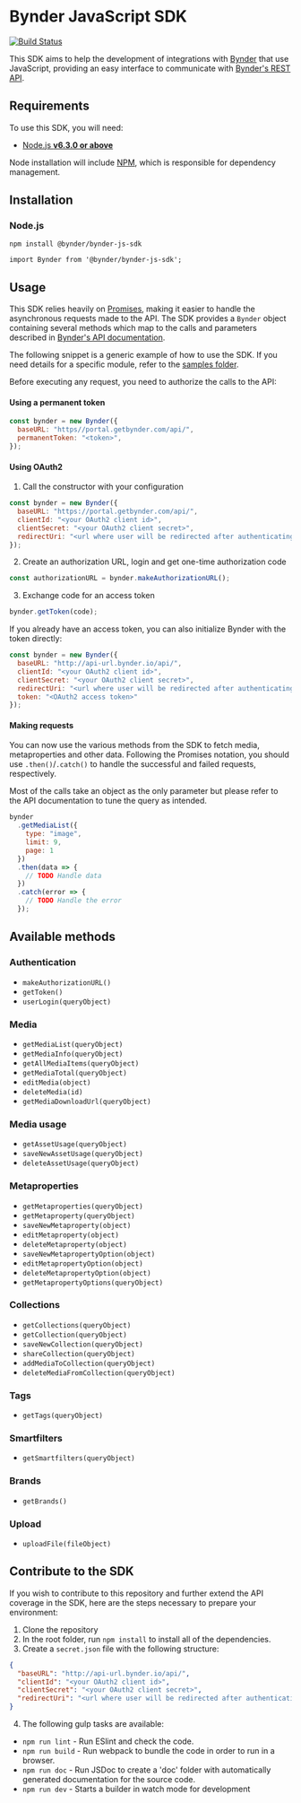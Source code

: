 # Bynder JavaScript SDK

[![Build Status](https://travis-ci.org/Bynder/bynder-js-sdk.svg?branch=master)](https://travis-ci.org/Bynder/bynder-js-sdk)

This SDK aims to help the development of integrations with
[Bynder](https://www.bynder.com/en/) that use JavaScript, providing an easy
interface to communicate with
[Bynder's REST API](https://developer-docs.bynder.com/API/).

## Requirements

To use this SDK, you will need:

- [Node.js **v6.3.0 or above**](https://nodejs.org/)

Node installation will include [NPM](https://www.npmjs.com/), which is
responsible for dependency management.

## Installation

### Node.js

`npm install @bynder/bynder-js-sdk`

`import Bynder from '@bynder/bynder-js-sdk';`

## Usage

This SDK relies heavily on [Promises](https://developers.google.com/web/fundamentals/getting-started/primers/promises),
making it easier to handle the asynchronous requests made to the API. The SDK
provides a `Bynder` object containing several methods which map to the
calls and parameters described in
[Bynder's API documentation](http://docs.bynder.apiary.io/).

The following snippet is a generic example of how to use the SDK. If you need
details for a specific module, refer to the
[samples folder](https://github.com/Bynder/bynder-js-sdk/tree/master/samples).

Before executing any request, you need to authorize the calls to the API:


#### Using a permanent token
```js
const bynder = new Bynder({
  baseURL: "https//portal.getbynder.com/api/",
  permanentToken: "<token>",
});
```

#### Using OAuth2

1. Call the constructor with your configuration

```js
const bynder = new Bynder({
  baseURL: "https://portal.getbynder.com/api/",
  clientId: "<your OAuth2 client id>",
  clientSecret: "<your OAuth2 client secret>",
  redirectUri: "<url where user will be redirected after authenticating>"
});
```

2. Create an authorization URL, login and get one-time authorization code

```js
const authorizationURL = bynder.makeAuthorizationURL();
```

3. Exchange code for an access token

```js
bynder.getToken(code);
```

If you already have an access token, you can also initialize Bynder with the
token directly:

```js
const bynder = new Bynder({
  baseURL: "http://api-url.bynder.io/api/",
  clientId: "<your OAuth2 client id>",
  clientSecret: "<your OAuth2 client secret>",
  redirectUri: "<url where user will be redirected after authenticating>",
  token: "<OAuth2 access token>"
});
```

#### Making requests

You can now use the various methods from the SDK to fetch media, metaproperties
and other data. Following the Promises notation, you should use
`.then()`/`.catch()` to handle the successful and failed requests,
respectively.

Most of the calls take an object as the only parameter but please refer to the
API documentation to tune the query as intended.

```js
bynder
  .getMediaList({
    type: "image",
    limit: 9,
    page: 1
  })
  .then(data => {
    // TODO Handle data
  })
  .catch(error => {
    // TODO Handle the error
  });
```

## Available methods

### Authentication

- `makeAuthorizationURL()`
- `getToken()`
- `userLogin(queryObject)`

### Media

- `getMediaList(queryObject)`
- `getMediaInfo(queryObject)`
- `getAllMediaItems(queryObject)`
- `getMediaTotal(queryObject)`
- `editMedia(object)`
- `deleteMedia(id)`
- `getMediaDownloadUrl(queryObject)`

### Media usage

- `getAssetUsage(queryObject)`
- `saveNewAssetUsage(queryObject)`
- `deleteAssetUsage(queryObject)`

### Metaproperties

- `getMetaproperties(queryObject)`
- `getMetaproperty(queryObject)`
- `saveNewMetaproperty(object)`
- `editMetaproperty(object)`
- `deleteMetaproperty(object)`
- `saveNewMetapropertyOption(object)`
- `editMetapropertyOption(object)`
- `deleteMetapropertyOption(object)`
- `getMetapropertyOptions(queryObject)`

### Collections

- `getCollections(queryObject)`
- `getCollection(queryObject)`
- `saveNewCollection(queryObject)`
- `shareCollection(queryObject)`
- `addMediaToCollection(queryObject)`
- `deleteMediaFromCollection(queryObject)`

### Tags

- `getTags(queryObject)`

### Smartfilters

- `getSmartfilters(queryObject)`

### Brands

- `getBrands()`

### Upload

- `uploadFile(fileObject)`

## Contribute to the SDK

If you wish to contribute to this repository and further extend the API coverage in the SDK, here
are the steps necessary to prepare your environment:

1. Clone the repository
2. In the root folder, run `npm install` to install all of the dependencies.
3. Create a `secret.json` file with the following structure:

```json
{
  "baseURL": "http://api-url.bynder.io/api/",
  "clientId": "<your OAuth2 client id>",
  "clientSecret": "<your OAuth2 client secret>",
  "redirectUri": "<url where user will be redirected after authenticating>"
}
```

4. The following gulp tasks are available:

- `npm run lint` - Run ESlint and check the code.
- `npm run build` - Run webpack to bundle the code in order to run in a browser.
- `npm run doc` - Run JSDoc to create a 'doc' folder with automatically generated documentation for the source code.
- `npm run dev` - Starts a builder in watch mode for development

